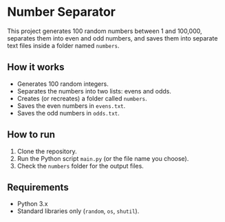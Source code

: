 # Number Separator

This project generates 100 random numbers between 1 and 100,000, separates them into even and odd numbers, and saves them into separate text files inside a folder named `numbers`.

## How it works

- Generates 100 random integers.
- Separates the numbers into two lists: evens and odds.
- Creates (or recreates) a folder called `numbers`.
- Saves the even numbers in `evens.txt`.
- Saves the odd numbers in `odds.txt`.

## How to run

1. Clone the repository.
2. Run the Python script `main.py` (or the file name you choose).
3. Check the `numbers` folder for the output files.

## Requirements

- Python 3.x
- Standard libraries only (`random`, `os`, `shutil`).
